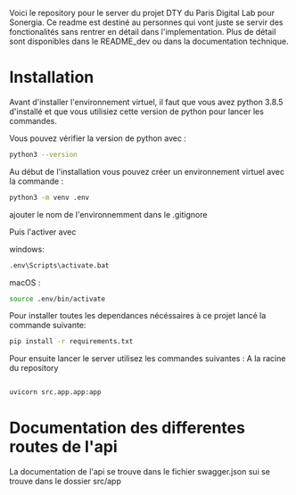 Voici le repository pour le server du projet DTY du Paris Digital Lab pour Sonergia.
Ce readme est destiné au personnes qui vont juste se servir des fonctionalités sans rentrer en détail dans l'implementation.
Plus de détail sont disponibles dans le README_dev ou dans la documentation technique.

# Installation

Avant d'installer l'environnement virtuel, il faut que vous avez python 3.8.5 d'installé et que vous utilisiez cette version de python pour lancer les commandes.

Vous pouvez vérifier la version de python avec :

```bash
python3 --version
```

Au début de l'installation vous pouvez créer un environnement virtuel avec la commande :

```bash
python3 -m venv .env
```

ajouter le nom de l'environnemment dans le .gitignore

Puis l'activer avec

windows:

```bash
.env\Scripts\activate.bat
```

macOS :

```bash
source .env/bin/activate

```

Pour installer toutes les dependances nécéssaires à ce projet lancé la commande suivante:

```bash
pip install -r requirements.txt
```

Pour ensuite lancer le server utilisez les commandes suivantes :
A la racine du repository

```bash

uvicorn src.app.app:app
```

# Documentation des differentes routes de l'api

La documentation de l'api se trouve dans le fichier swagger.json sui se trouve dans le dossier src/app
